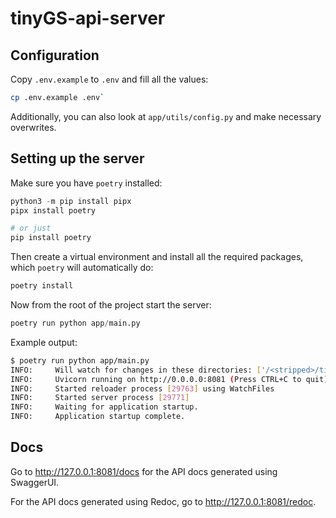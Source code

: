 # tinyGS-api-server

## Configuration
Copy `.env.example` to `.env` and fill all the values:
```sh
cp .env.example .env`
```

Additionally, you can also look at `app/utils/config.py` and make necessary overwrites.


## Setting up the server
Make sure you have `poetry` installed:
```py
python3 -m pip install pipx
pipx install poetry

# or just
pip install poetry
```

Then create a virtual environment and install all the required packages, which `poetry` will automatically do:
```py
poetry install
```

Now from the root of the project start the server:
```py
poetry run python app/main.py
```

Example output:
```sh
$ poetry run python app/main.py 
INFO:     Will watch for changes in these directories: ['/<stripped>/tinyGS-api-server']
INFO:     Uvicorn running on http://0.0.0.0:8081 (Press CTRL+C to quit)
INFO:     Started reloader process [29763] using WatchFiles
INFO:     Started server process [29771]
INFO:     Waiting for application startup.
INFO:     Application startup complete.
```

## Docs
Go to http://127.0.0.1:8081/docs for the API docs generated using SwaggerUI.

For the API docs generated using Redoc, go to http://127.0.0.1:8081/redoc.